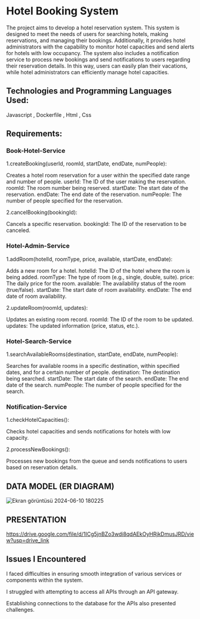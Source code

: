 # Hotel Booking System

The project aims to develop a hotel reservation system. This system is designed to meet the needs of users for searching hotels,
making reservations, and managing their bookings. Additionally, it provides hotel administrators with the capability to monitor
hotel capacities and send alerts for hotels with low occupancy. The system also includes a notification service to process
new bookings and send notifications to users regarding their reservation details. In this way, users can easily plan their
vacations, while hotel administrators can efficiently manage hotel capacities.

## Technologies and Programming Languages Used:

Javascript , Dockerfile , Html , Css

## Requirements:

### Book-Hotel-Service

1.createBooking(userId, roomId, startDate, endDate, numPeople):

Creates a hotel room reservation for a user within the specified date range and number of people.
userId: The ID of the user making the reservation.
roomId: The room number being reserved.
startDate: The start date of the reservation.
endDate: The end date of the reservation.
numPeople: The number of people specified for the reservation.

2.cancelBooking(bookingId):

Cancels a specific reservation.
bookingId: The ID of the reservation to be canceled.

### Hotel-Admin-Service

1.addRoom(hotelId, roomType, price, available, startDate, endDate):

Adds a new room for a hotel.
hotelId: The ID of the hotel where the room is being added.
roomType: The type of room (e.g., single, double, suite).
price: The daily price for the room.
available: The availability status of the room (true/false).
startDate: The start date of room availability.
endDate: The end date of room availability.

2.updateRoom(roomId, updates):

Updates an existing room record.
roomId: The ID of the room to be updated.
updates: The updated information (price, status, etc.).

### Hotel-Search-Service

1.searchAvailableRooms(destination, startDate, endDate, numPeople):

Searches for available rooms in a specific destination, within specified dates, and for a certain number of people.
destination: The destination being searched.
startDate: The start date of the search.
endDate: The end date of the search.
numPeople: The number of people specified for the search.

### Notification-Service

1.checkHotelCapacities():

Checks hotel capacities and sends notifications for hotels with low capacity.

2.processNewBookings():

Processes new bookings from the queue and sends notifications to users based on reservation details.

## DATA MODEL (ER DIAGRAM)

![Ekran görüntüsü 2024-06-10 180225](https://github.com/gultenguzel/Final2/assets/140374859/155f5048-bf18-4830-ad30-3d13de8e03cf)

## PRESENTATION

https://drive.google.com/file/d/1ICg5jnBZo3wdi8qdAEkOyHRjkDmusJRD/view?usp=drive_link

## Issues I Encountered

I faced difficulties in ensuring smooth integration of various services or components within the system.

I struggled with attempting to access all APIs through an API gateway.

Establishing connections to the database for the APIs also presented challenges.




